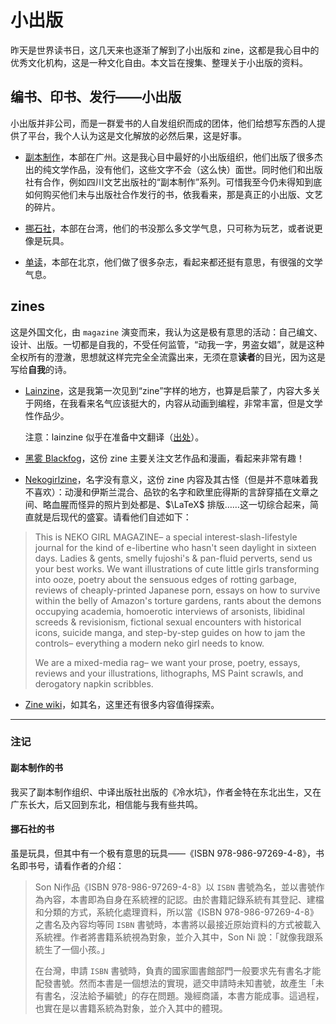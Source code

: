 # 小出版

昨天是世界读书日，这几天来也逐渐了解到了小出版和 zine，这都是我心目中的优秀文化机构，这是一种文化自由。本文旨在搜集、整理关于小出版的资料。

## 编书、印书、发行——小出版

小出版并非公司，而是一群爱书的人自发组织而成的团体，他们给想写东西的人提供了平台，我个人认为这是文化解放的必然后果，这是好事。

- [副本制作](fuben.org)，本部在广州。这是我心目中最好的小出版组织，他们出版了很多杰出的纯文学作品，没有他们，这些文字不会（这么快）面世。同时他们和出版社有合作，例如四川文艺出版社的“副本制作”系列。可惜我至今仍未得知到底如何购买他们未与出版社合作发行的书，依我看来，那是真正的小出版、文艺的碎片。

- [挪石社](nosbooks.com)，本部在台湾，他们的书没那么多文学气息，只可称为玩艺，或者说更像是玩具。

- [单读](owspace.com)，本部在北京，他们做了很多杂志，看起来都还挺有意思，有很强的文学气息。


## zines

这是外国文化，由 `magazine` 演变而来，我认为这是极有意思的活动：自己编文、设计、出版。一切都是自我的，不受任何监管，“动我一字，男盗女娼”，就是这种全权所有的澄澈，思想就这样完完全全流露出来，无须在意**读者**的目光，因为这是写给**自我**的诗。

- [Lainzine](lainzine.org)，这是我第一次见到“zine”字样的地方，也算是启蒙了，内容大多关于网络，在我看来名气应该挺大的，内容从动画到编程，非常丰富，但是文学性作品少。

  注意：lainzine 似乎在准备中文翻译（[出处](lainchan.org/lit/res/9748.html#9800)）。

- [黑雾 Blackfog](blackfogzine.org)，这份 zine 主要关注文艺作品和漫画，看起来非常有趣！


- [Nekogirlzine](nekogirlzine.com)，名字没有意义，这份 zine 内容及其古怪（但是并不意味着我不喜欢）：动漫和伊斯兰混合、品钦的名字和欧里庇得斯的言辞穿插在文章之间、略血腥而怪异的照片到处都是、$\LaTeX$ 排版……这一切综合起来，简直就是后现代的盛宴。请看他们自述如下：

> This is NEKO GIRL MAGAZINE– a special interest-slash-lifestyle journal for the kind of e-libertine who hasn't seen daylight in sixteen days. Ladies & gents, smelly fujoshi's & pan-fluid perverts, send us your best works. We want illustrations of cute little girls transforming into ooze, poetry about the sensuous edges of rotting garbage, reviews of cheaply-printed Japanese porn, essays on how to survive within the belly of Amazon's torture gardens, rants about the demons occupying academia, homoerotic interviews of arsonists, libidinal screeds & revisionism, fictional sexual encounters with historical icons, suicide manga, and step-by-step guides on how to jam the controls– everything a modern neko girl needs to know.
>
> We are a mixed-media rag– we want your prose, poetry, essays, reviews and your illustrations, lithographs, MS Paint scrawls, and derogatory napkin scribbles.

- [Zine wiki](zinewiki.com)，如其名，这里还有很多内容值得探索。



---

### 注记

#### 副本制作的书

我买了副本制作组织、中译出版社出版的《冷水坑》，作者金特在东北出生，又在广东长大，后又回到东北，相信能与我有些共鸣。


#### 挪石社的书

虽是玩具，但其中有一个极有意思的玩具——《ISBN 978-986-97269-4-8》，书名即书号，请看作者的介绍：

> Son Ni作品《ISBN 978-986-97269-4-8》以 `ISBN` 書號為名，並以書號作為內容，本書即為自身在系統裡的記認。由於書籍記錄系統有其登記、建檔和分類的方式，系統化處理資料，所以當《ISBN 978-986-97269-4-8》之書名及內容均等同 `ISBN` 書號時，本書將以最接近原始資料的方式被載入系統裡。作者將書籍系統視為對象，並介入其中，Son Ni 說：「就像我跟系統生了一個小孩。」
>
> 在台灣，申請 `ISBN` 書號時，負責的國家圖書館部門一般要求先有書名才能配發書號。然而本書是一個想法的實現，遞交申請時未知書號，故產生「未有書名，沒法給予編號」的存在問題。幾經商議，本書方能成事。這過程，也實在是以書籍系統為對象，並介入其中的體現。
